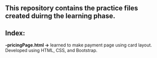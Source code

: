 ## This repository contains the practice files created duirng the learning phase.
## Index:
  **-pricingPage.html ->** learned to make payment page using card layout. Developed using HTML, CSS, and Bootstrap.

<!---
ChintanJoshi14/ChintanJoshi14 is a ✨ special ✨ repository because its `README.md` (this file) appears on your GitHub profile.
You can click the Preview link to take a look at your changes.
--->
